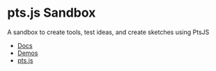 # pts.js Sandbox

A sandbox to create tools, test ideas, and create sketches using PtsJS

- [Docs](https://ptsjs.org/docs/)
- [Demos](https://ptsjs.org/demo/)
- [pts.js](https://github.com/williamngan/pts)

